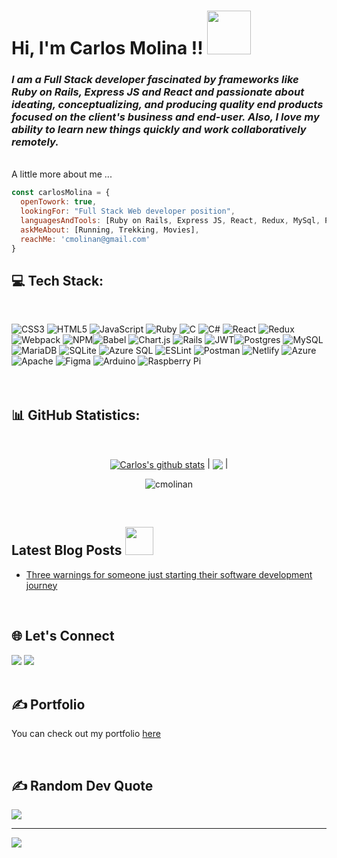 <h1> Hi, I'm Carlos Molina !! <img src="https://media0.giphy.com/media/QTfX9Ejfra3ZmNxh6B/giphy.gif?cid=ecf05e473dc6tegp31dr694avo9ip5u97ap7lf9aucg3315f&rid=giphy.gif&ct=s" width="70"></h1>

<h3><em>I am a Full Stack developer fascinated by frameworks like Ruby on Rails, Express JS and React and passionate about ideating, conceptualizing, and producing quality end products focused on the client's business and end-user.  Also, I love my ability to learn new things quickly and work collaboratively remotely.
</em></h3>
<br>
A little more about me ...

```javascript
const carlosMolina = {
  openTowork: true,
  lookingFor: "Full Stack Web developer position",
  languagesAndTools: [Ruby on Rails, Express JS, React, Redux, MySql, PostgreSQL, JavaScript,  HTML/CSS, Rest API],
  askMeAbout: [Running, Trekking, Movies],
  reachMe: 'cmolinan@gmail.com'
}

```

<h2>💻 Tech Stack:</h2>
<br>

![CSS3](https://img.shields.io/badge/css3-%231572B6.svg?style=for-the-badge&logo=css3&logoColor=white) ![HTML5](https://img.shields.io/badge/html5-%23E34F26.svg?style=for-the-badge&logo=html5&logoColor=white) ![JavaScript](https://img.shields.io/badge/javascript-%23323330.svg?style=for-the-badge&logo=javascript&logoColor=%23F7DF1E) ![Ruby](https://img.shields.io/badge/ruby-%23CC342D.svg?style=for-the-badge&logo=ruby&logoColor=white) ![C](https://img.shields.io/badge/c-%2300599C.svg?style=for-the-badge&logo=c&logoColor=white) ![C#](https://img.shields.io/badge/c%23-%23239120.svg?style=for-the-badge&logo=c-sharp&logoColor=white)
![React](https://img.shields.io/badge/react-%2320232a.svg?style=for-the-badge&logo=react&logoColor=%2361DAFB) ![Redux](https://img.shields.io/badge/redux-%23593d88.svg?style=for-the-badge&logo=redux&logoColor=white) ![Webpack](https://img.shields.io/badge/webpack-%238DD6F9.svg?style=for-the-badge&logo=webpack&logoColor=black) ![NPM](https://img.shields.io/badge/NPM-%23000000.svg?style=for-the-badge&logo=npm&logoColor=white)![Babel](https://img.shields.io/badge/Babel-F9DC3e?style=for-the-badge&logo=babel&logoColor=black) ![Chart.js](https://img.shields.io/badge/chart.js-F5788D.svg?style=for-the-badge&logo=chart.js&logoColor=white) ![Rails](https://img.shields.io/badge/rails-%23CC0000.svg?style=for-the-badge&logo=ruby-on-rails&logoColor=white) ![JWT](https://img.shields.io/badge/JWT-black?style=for-the-badge&logo=JSON%20web%20tokens)![Postgres](https://img.shields.io/badge/postgres-%23316192.svg?style=for-the-badge&logo=postgresql&logoColor=white) ![MySQL](https://img.shields.io/badge/mysql-%2300f.svg?style=for-the-badge&logo=mysql&logoColor=white) ![MariaDB](https://img.shields.io/badge/MariaDB-003545?style=for-the-badge&logo=mariadb&logoColor=white) ![SQLite](https://img.shields.io/badge/sqlite-%2307405e.svg?style=for-the-badge&logo=sqlite&logoColor=white) ![Azure SQL](https://img.shields.io/badge/Azure%20SQL-CC2927?style=for-the-badge&logo=microsoft%20sql%20server&logoColor=white) ![ESLint](https://img.shields.io/badge/ESLint-4B3263?style=for-the-badge&logo=eslint&logoColor=white) ![Postman](https://img.shields.io/badge/Postman-FF6C37?style=for-the-badge&logo=postman&logoColor=white) ![Netlify](https://img.shields.io/badge/netlify-%23000000.svg?style=for-the-badge&logo=netlify&logoColor=#00C7B7) ![Azure](https://img.shields.io/badge/azure-%230072C6.svg?style=for-the-badge&logo=azure-devops&logoColor=white)   ![Apache](https://img.shields.io/badge/apache-%23D42029.svg?style=for-the-badge&logo=apache&logoColor=white) ![Figma](https://img.shields.io/badge/figma-%23F24E1E.svg?style=for-the-badge&logo=figma&logoColor=white) ![Arduino](https://img.shields.io/badge/-Arduino-00979D?style=for-the-badge&logo=Arduino&logoColor=white) ![Raspberry Pi](https://img.shields.io/badge/-RaspberryPi-C51A4A?style=for-the-badge&logo=Raspberry-Pi)
<br><br><br>
<h2>📊 GitHub Statistics:</h2>
<br>
<p align="center">
<a href="https://github.com/cmolinan/github-readme-stats"><img align="center" src="https://github-readme-stats.vercel.app/api?username=cmolinan&show_icons=true&include_all_commits=true&theme=buefy&hide_border=true" alt="Carlos's github stats" /></a>
| <a href="https://github.com/cmolinan/github-readme-stats"><img align="center" src="https://github-readme-stats.vercel.app/api/top-langs/?username=cmolinan&layout=compact&theme=buefy&hide_border=true" /></a> |
<p align="center"><img src="https://github-readme-streak-stats.herokuapp.com/?user=cmolinan&theme=" alt="cmolinan" /></p>
</p>
<br> 

<h2>Latest Blog Posts
<img src="https://media.giphy.com/media/THICzXhqZItpoFX7aD/giphy.gif" width="45"></h2>

- [Three warnings for someone just starting their software development journey](https://www.medium.com/@cmolinan)

<br>
<h2> 🌐 Let's Connect</h2>
<div>
  <a target="_blank"
  href="https://www.linkedin.com/in/carlosmolinan/">
  <img src="https://img.shields.io/badge/-LinkedIn-0077b5?style=for-the-badge&logo=LinkedIn&logoColor=white"></img></a>
  <a target="_blank"
  href="mailto:cmolinan@gmail.com">
  <img src="https://img.shields.io/badge/-Gmail-D14836?style=for-the-badge&logo=Gmail&logoColor=white"></img></a>
</div>
<br>

<h2>✍️ Portfolio</h2>
<p>You can check out my portfolio <a href="https://cmolinan.github.io/">here</a></p>
<br>


<h2>✍️ Random Dev Quote</h2>

![](https://quotes-github-readme.vercel.app/api?type=horizontal&theme=radical)

---
[![](https://visitcount.itsvg.in/api?id=cmolinan&icon=0&color=1)](https://visitcount.itsvg.in)

